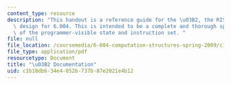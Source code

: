 ```yaml
---
content_type: resource
description: "This handout is a reference guide for the \u03B2, the RISC processor\
  \ design for 6.004. This is intended to be a complete and thorough specification\
  \ of the programmer-visible state and instruction set. "
file: null
file_location: /coursemedia/6-004-computation-structures-spring-2009/c1b18db634e4052b737b87e2021e4b12_MIT6_004s09_lab_beta_doc.pdf
file_type: application/pdf
resourcetype: Document
title: "\u03B2 Documentation"
uid: c1b18db6-34e4-052b-737b-87e2021e4b12
---
```

